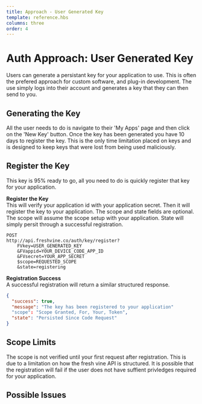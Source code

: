 ```yaml
---
title: Approach - User Generated Key 
template: reference.hbs
columns: three
order: 4
---
```

# Auth Approach: User Generated Key  

Users can generate a persistant key for your application to use. This is often the prefered approach for custom software, and plug-in development. The use simply logs into their account and generates a key that they can then send to you.  
  

## Generating the Key  
All the user needs to do is navigate to their 'My Apps' page and then click on the 'New Key' button. Once the key has been generated you have 10 days to register the key. This is the only time limitation placed on keys and is designed to keep keys that were lost from being used maliciously.  

## Register the Key  
This key is 95% ready to go, all you need to do is quickly register that key for your application.  


**Register the Key**  
This will verify your application id with your application secret. Then it will register the key to your application. The scope and state fields are optional. The scope will assume the scope setup with your application. State will simply persit through a successful registration.
```http
POST
http://api.freshvine.co/auth/key/register?
	FVkey=USER_GENERATED_KEY
    &FVappid=YOUR_DEVICE_CODE_APP_ID
    &FVsecret=YOUR_APP_SECRET
	$scope=REQUESTED_SCOPE
	&state=registering
```


**Registration Success**  
A successful registration will return a similar structured response.
```json
{
  "success": true,
  "message": "The key has been registered to your application"
  "scope": "Scope Granted, For, Your, Token",
  "state": "Persisted Since Code Request"
}
```

## Scope Limits  
The scope is not verified until your first request after registration. This is due to a limitation on how the fresh vine API is structured. It is possible that the registration will fail if the user does not have suffient privledges required for your application.  

## Possible Issues

